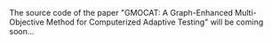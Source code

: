 The source code of the paper "GMOCAT: A Graph-Enhanced Multi-Objective Method for Computerized Adaptive Testing" will be coming soon...
